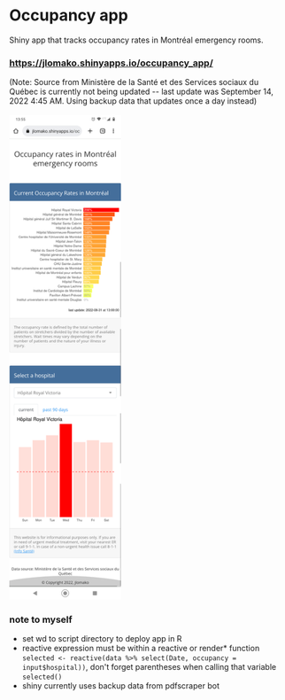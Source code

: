 
# Occupancy app
Shiny app that tracks occupancy rates in Montréal emergency rooms. 
### <a href = "https://jlomako.shinyapps.io/occupancy_app/">https://jlomako.shinyapps.io/occupancy_app/</a>


(Note: Source from Ministère de la Santé et des Services sociaux du Québec is currently not being updated -- last update was September 14, 2022 4:45 AM. Using backup data that updates once a day instead)
<br><br>
<img src="img/Screenshot_20220831-135507.png" alt="screenshot" width=40%>


### note to myself
* set wd to script directory to deploy app in R
* reactive expression must be within a reactive or render* function <code>selected <- reactive(data %>% select(Date, occupancy = input$hospital))</code>, don't forget parentheses when calling that variable <code>selected()</code>
* shiny currently uses backup data from pdfscraper bot
